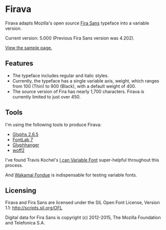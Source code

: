 # Firava

Firava adapts Mozilla's open source [Fira Sans](https://github.com/mozilla/Fira) typeface into a variable version.

Current version: 5.000 (Previous Fira Sans version was 4.202).

[View the sample page.](https://firava.netlify.app/)

## Features

* The typeface includes regular and italic styles.
* Currently, the typeface has a single variable axis, weight, which ranges from 100 (Thin) to 900 (Black), with a default weight of 400.
* The source version of Fira has nearly 1,700 characters. Firava is currently limited to just over 450.

## Tools

I'm using the following tools to produce Firava:
* [Glyphs 2.6.5](https://glyphsapp.com/)
* [FontLab 7](https://www.fontlab.com/font-editor/fontlab/)
* [Glyphhanger](https://github.com/filamentgroup/glyphhanger)
* [woff2](https://github.com/google/woff2)

I've found Travis Kochel's [I can Variable Font](https://github.com/scribbletone/i-can-variable-font) super-helpful throughout this process.

And [Wakamai Fondue](https://wakamaifondue.com/) is indispensable for testing variable fonts.

## Licensing

Firava and Fira Sans are licensed under the SIL Open Font License, Version 1.1:
http://scripts.sil.org/OFL

Digital data for Fira Sans is copyright (c) 2012-2015, The Mozilla Foundation and Telefonica S.A.
